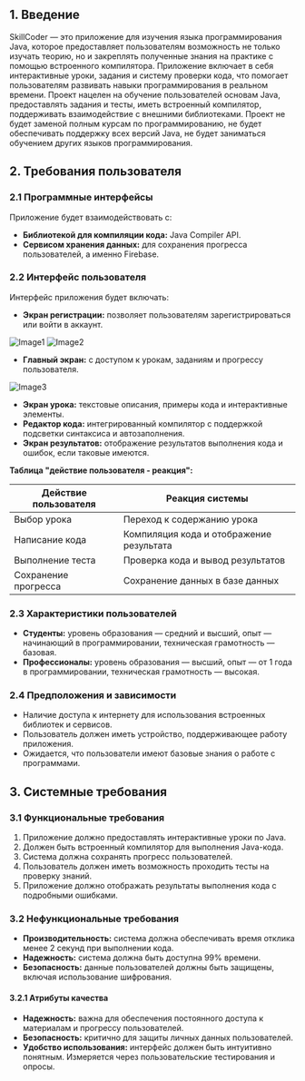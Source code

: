 ## 1. Введение

SkillCoder — это приложение для изучения языка программирования Java, которое предоставляет пользователям возможность не только изучать теорию, но и закреплять полученные знания на практике с помощью встроенного компилятора. Приложение включает в себя интерактивные уроки, задания и систему проверки кода, что помогает пользователям развивать навыки программирования в реальном времени.
Проект нацелен на обучение пользователей основам Java, предоставлять задания и тесты, иметь встроенный компилятор, поддерживать взаимодействие с внешними библиотеками.
Проект не будет заменой полным курсам по программированию, не будет обеспечивать поддержку всех версий Java, не будет заниматься обучением других языков программирования.
## 2. Требования пользователя

### 2.1 Программные интерфейсы

Приложение будет взаимодействовать с:
- **Библиотекой для компиляции кода:** Java Compiler API.
- **Сервисом хранения данных:** для сохранения прогресса пользователей, а именно Firebase.
### 2.2 Интерфейс пользователя

Интерфейс приложения будет включать:
- **Экран регистрации:** позволяет пользователям зарегистрироваться или войти в аккаунт.

![Image1](https://github.com/PahanHvesco/SkillCoder/blob/master/cache/New%20Mockup%201.png)
![Image2](https://github.com/PahanHvesco/SkillCoder/blob/master/cache/New%20Mockup%202.png)
- **Главный экран:** с доступом к урокам, заданиям и прогрессу пользователя.

 ![Image3](https://github.com/PahanHvesco/SkillCoder/blob/master/cache/New%20Mockup%203.png)
- **Экран урока:** текстовые описания, примеры кода и интерактивные элементы.
- **Редактор кода:** интегрированный компилятор с поддержкой подсветки синтаксиса и автозаполнения.
- **Экран результатов:** отображение результатов выполнения кода и ошибок, если таковые имеются.

**Таблица "действие пользователя - реакция":**

| Действие пользователя | Реакция системы                          |
| --------------------- | ---------------------------------------- |
| Выбор урока           | Переход к содержанию урока               |
| Написание кода        | Компиляция кода и отображение результата |
| Выполнение теста      | Проверка кода и вывод результатов        |
| Сохранение прогресса  | Сохранение данных в базе данных          |

### 2.3 Характеристики пользователей

- **Студенты:** уровень образования — средний и высший, опыт — начинающий в программировании, техническая грамотность — базовая.
- **Профессионалы:** уровень образования — высший, опыт — от 1 года в программировании, техническая грамотность — высокая.

### 2.4 Предположения и зависимости

- Наличие доступа к интернету для использования встроенных библиотек и сервисов.
- Пользователь должен иметь устройство, поддерживающее работу приложения.
- Ожидается, что пользователи имеют базовые знания о работе с программами.
## 3. Системные требования

### 3.1 Функциональные требования

1. Приложение должно предоставлять интерактивные уроки по Java.
2. Должен быть встроенный компилятор для выполнения Java-кода.
3. Система должна сохранять прогресс пользователей.
4. Пользователь должен иметь возможность проходить тесты на проверку знаний.
5. Приложение должно отображать результаты выполнения кода с подробными ошибками.

### 3.2 Нефункциональные требования

- **Производительность:** система должна обеспечивать время отклика менее 2 секунд при выполнении кода.
- **Надежность:** система должна быть доступна 99% времени.
- **Безопасность:** данные пользователей должны быть защищены, включая использование шифрования.

#### 3.2.1 Атрибуты качества

- **Надежность:** важна для обеспечения постоянного доступа к материалам и прогрессу пользователей.
- **Безопасность:** критично для защиты личных данных пользователей. 
- **Удобство использования:** интерфейс должен быть интуитивно понятным. Измеряется через пользовательские тестирования и опросы.
